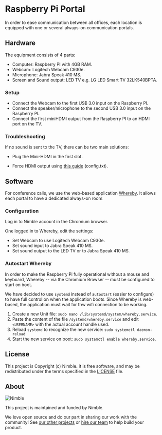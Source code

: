 # Raspberry Pi Portal

In order to ease communication between all offices, each location is equipped with one or several always-on communication portals. 

## Hardware

The equipment consists of 4 parts:

- Computer: Raspberry PI with 4GB RAM.
- Webcam: Logitech Webcam C930e.
- Microphone: Jabra Speak 410 MS.
- Screen and Sound output: LED TV e.g. LG LED Smart TV 32LK540BPTA.

### Setup

- Connect the Webcam to the first USB 3.0 input on the Raspberry PI.
- Connect the speaker/microphone to the second USB 3.0 input on the Raspberry PI.
- Connect the first miniHDMI output from the Raspberry PI to an HDMI port on the TV.

### Troubleshooting

If no sound is sent to the TV, there can be two main solutions:

- Plug the Mini-HDMI in the first slot.

- Force HDMI output using [this guide](https://www.raspberrypi.org/documentation/configuration/audio-config.md) (config.txt).

## Software

For conference calls, we use the web-based application [Whereby](https://whereby.com/). It allows each portal to have a dedicated always-on room:

### Configuration

Log in to Nimble account in the Chromium browser.

One logged in to Whereby, edit the settings:

- Set Webcam to use Logitech Webcam C930e.
- Set sound input to Jabra Speak 410 MS.
- Set sound output to the LED TV or to Jabra Speak 410 MS.

### Autostart Whereby

In order to make the Raspberry Pi fully operational without a mouse and keyboard, Whereby -- via the Chromium Browser -- must be configured to start on boot.

We have decided to use `systemd` instead of `autostart` (easier to configure) to have full control on when the application boots. Since Whereby is web-based, the application must wait for thw wifi connection to be working.

1. Create a new Unit file: `sudo nano /lib/systemd/system/whereby.service`. 
2. Paste the content of the file `/systemd/whereby.service` and edit `<USERNAME>` with the actual account handle used.
3. Reload `systemd` to recognize the new service: `sudo systemctl daemon-reload`
4. Start the new service on boot: `sudo systemctl enable whereby.service`.

## License

This project is Copyright (c) Nimble. It is free software,
and may be redistributed under the terms specified in the [LICENSE] file.

[LICENSE]: /LICENSE

## About

![Nimble](https://assets.nimblehq.co/logo/dark/logo-dark-text-160.png)

This project is maintained and funded by Nimble.

We love open source and do our part in sharing our work with the community!
See [our other projects][community] or [hire our team][hire] to help build your product.

[community]: https://github.com/nimblehq
[hire]: https://nimblehq.co/
